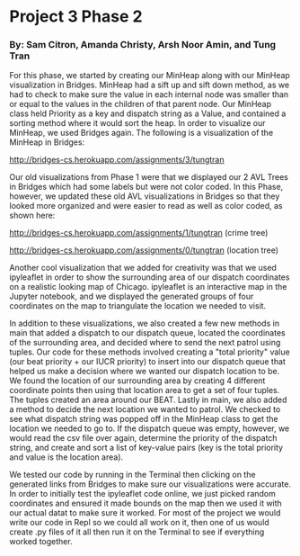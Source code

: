 # Project 3 Phase 2
### By: Sam Citron, Amanda Christy, Arsh Noor Amin, and Tung Tran

For this phase, we started by creating our MinHeap along with our MinHeap visualization in Bridges. MinHeap had a sift up and sift down method, as we had to check to make sure the value in each internal node was smaller than or equal to the values in the children of that parent node. Our MinHeap class held Priority as a key and dispatch string as a Value, and contained a sorting method where it would sort the heap. In order to visualize our MinHeap, we used Bridges again. The following is a visualization of the MinHeap in Bridges:

http://bridges-cs.herokuapp.com/assignments/3/tungtran

Our old visualizations from Phase 1 were that we displayed our 2 AVL Trees in Bridges which had some labels but were not color coded. In this Phase, however, we updated these old AVL visualizations in Bridges so that they looked more organized and were easier to read as well as color coded, as shown here:

http://bridges-cs.herokuapp.com/assignments/1/tungtran (crime tree)

http://bridges-cs.herokuapp.com/assignments/0/tungtran (location tree)

Another cool visualization that we added for creativity was that we used ipyleaflet in order to show the surrounding area of our dispatch coordinates on a realistic looking map of Chicago. ipyleaflet is an interactive map in the Jupyter notebook, and we displayed the generated groups of four coordinates on the map to triangulate the location we needed to visit.

In addition to these visualizations, we also created a few new methods in main that added a dispatch to our dispatch queue, located the coordinates of the surrounding area, and decided where to send the next patrol using tuples. Our code for these methods involved creating a "total priority" value (our beat priority + our IUCR priority) to insert into our dispatch queue that helped us make a decision where we wanted our dispatch location to be. We found the location of our surrounding area by creating 4 different coordinate points then using that location area to get a set of four tuples. The tuples created an area around our BEAT. Lastly in main, we also added a method to decide the next location we wanted to patrol. We checked to see what dispatch string was popped off in the MinHeap class to get the location we needed to go to. If the dispatch queue was empty, however, we would read the csv file over again, determine the priority of the dispatch string, and create and sort a list of key-value pairs (key is the total priority and value is the location area).

We tested our code by running in the Terminal then clicking on the generated links from Bridges to make sure our visualizations were accurate. In order to initially test the ipyleaflet code online, we just picked random coordinates and ensured it made bounds on the map then we used it with our actual datat to make sure it worked. For most of the project we would write our code in Repl so we could all work on it, then one of us would create .py files of it all then run it on the Terminal to see if everything worked together.
